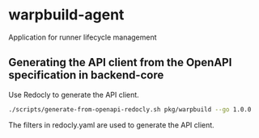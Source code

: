 # warpbuild-agent

Application for runner lifecycle management

## Generating the API client from the OpenAPI specification in backend-core

Use Redocly to generate the API client.

```bash
./scripts/generate-from-openapi-redocly.sh pkg/warpbuild --go 1.0.0
```

The filters in redocly.yaml are used to generate the API client.
